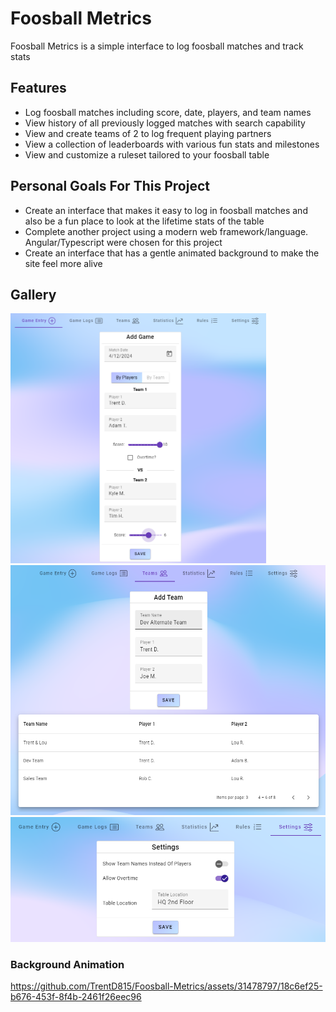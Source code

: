 # Foosball Metrics

Foosball Metrics is a simple interface to log foosball matches and track stats

## Features
- Log foosball matches including score, date, players, and team names
- View history of all previously logged matches with search capability
- View and create teams of 2 to log frequent playing partners
- View a collection of leaderboards with various fun stats and milestones
- View and customize a ruleset tailored to your foosball table

## Personal Goals For This Project
- Create an interface that makes it easy to log in foosball matches and also be a fun place to look 
  at the lifetime stats of the table
- Complete another project using a modern web framework/language. Angular/Typescript were chosen for this project
- Create an interface that has a gentle animated background to make the site feel more alive

## Gallery
<img height="400" src="./src/assets/gallery/FoosballGameEntry.png" alt="Game Entry Page Example">
<img height="400" src="./src/assets/gallery/FoosballTeams.png" alt="Teams Page Example">
<img src="./src/assets/gallery/FoosballSettings.png" alt="Settings Page Example">

### Background Animation
https://github.com/TrentD815/Foosball-Metrics/assets/31478797/18c6ef25-b676-453f-8f4b-2461f26eec96

